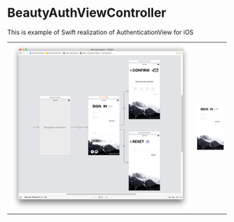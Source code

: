# BeautyAuthViewController


This is example of Swift realization of AuthenticationView for iOS

<table>
    <tr>
        <td>
            <img src="Documents/storyboard.png" />
        </td>
        <td>
            <p align="center">
                <kbd>
                    <img width="150" src="Documents/authView.gif" />
                </kbd>
            </p>
        </td>
    </tr>
</table>






